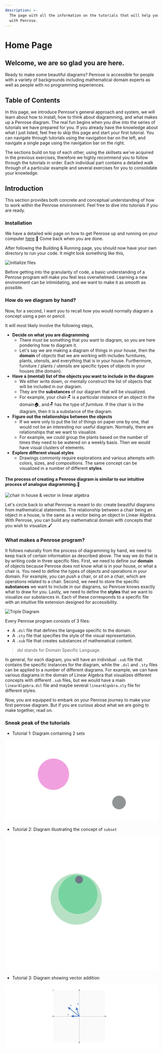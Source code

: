 ```yaml
---
description: >-
  The page with all the information on the tutorials that will help you diagram
  with Penrose.
---
```


# Home Page

## Welcome, we are so glad you are here.

Ready to make some beautiful diagrams? Penrose is accessible for people with a variety of backgrounds including mathematical domain experts as well as people with no programming experiences.

## Table of Contents

In this page, we introduce Penrose's general approach and system, we will learn about how to install, how to think about diagramming, and what makes up a Penrose diagram.  The real fun begins when you dive into the series of tutorials we have prepared for you. If you already have the knowledge about what I just listed, feel free to skip this page and start your first tutorial. You can navigate through tutorials using the navigation bar on the left, and navigate  a single page using the navigation bar on the right. 

The sections build on top of each other, using the skillsets we've acquired in the previous exercises, therefore we highly recommend you to follow through the tutorials in order. Each individual part contains a detailed walk through of a particular example and several exercises for you to consolidate your knowledge.

## Introduction

This section provides both concrete and conceptual understanding of how to work within the Penrose environment. Feel free to dive into tutorials if you are ready.

### Installation

We have a detailed wiki page on how to get Penrose up and running on your computer [here](https://github.com/penrose/penrose/wiki/Building-and-running).🥳 Come back when you are done.

After following the Building & Running page, you should now have your own directory to run your code. It might look something like this,

![initialize files](https://github.com/penrose/penrose/raw/docs-edit/assets/tutorial/intro/initializa_file.png)

Before getting into the granularity of code, a basic understanding of a Penrose program will make you feel less overwhelmed. Learning a new environment can be intimidating, and we want to make it as smooth as possible.

### How do we diagram by hand?

Now, for a second, I want you to recall how you would normally diagram a concept using a pen or pencil.

It will most likely involve the following steps,

* **Decide on what you are diagramming**
  * There must be something that you want to diagram, so you are here pondering how to diagram it.
  * Let's say we are making a diagram of things in your house, then the **domain** of objects that we are working with includes furnitures, plants, utensils, and everything that is in your house. Furthermore, furniture / plants / utensils are specific types of objects in your houses \(the domain\).
* **Have a \(mental\) list of the objects you want to include in the diagram**
  * We either write down, or mentally construct the list of objects that will be included in our diagram.
  * They are the **substances** of our diagram that will be visualized.
  * For example, your chair🪑 is a particular instance of an object in the domain🏠, and🪑 has the type of _furniture_. If the chair is in the diagram, then it is a substance of the diagram.
* **Figure out the relationships between the objects**
  * If we were only to put the list of things on paper one by one, that would not be an interesting nor useful diagram. Normally, there are relationships that we want to visualize.
  * For example, we could group the plants based on the number of times they need to be watered on a weekly basis. Then we would have visual clusters of elements.
* **Explore different visual styles**
  * Drawings commonly require explorations and various attempts with colors, sizes, and compositions. The same concept can be visualized in a number of different **styles**.

#### The process of creating a Penrose diagram is similar to our intuitive process of analogue diagramming.🎉

![chair in house &amp; vector in linear algebra](https://github.com/penrose/penrose/raw/docs-edit/assets/tutorial/intro/chair-vector.jpg)

Let's circle back to what Penrose is meant to do: create beautiful diagrams from mathematical statements. The relationship between a chair being an object in a house, is the same as a vector being an object in Linear Algebra. With Penrose, you can build any mathematical domain with concepts that you wish to visualize.🖌️

### What makes a Penrose program?

It follows naturally from the process of diagramming by hand, we need to keep track of certain information as described above. The way we do that is by writing code in three specific files. First, we need to define our **domain** of objects because Penrose does not know what is in your house, or what a chair is. You need to define the types of objects and operations in your domain. For example, you can _push_ a chair, or _sit_ on a chair, which are operations related to a chair. Second, we need to store the specific **substances** we want to include in our diagrams, so Penrose knows exactly what to draw for you. Lastly, we need to define the **styles** that we want to visualize our substances in. Each of these corresponds to a specific file with an intuitive file extension designed for accessibility.

![Triple Diagram](https://github.com/penrose/penrose/raw/docs-edit/assets/tutorial/intro/triple_helvetica.png)

Every Penrose program consists of 3 files:

* A `.dsl` file that defines the language specific to the domain.
* A `.sty` file that specifies the style of the visual representation.
* A `.sub` file that creates substances of mathematical content.

> dsl stands for Domain Specific Language.

In general, for each diagram, you will have an individual `.sub` file that contains the specific instances for the diagram, while the `.dsl` and `.sty` files can be applied to a number of different diagrams. For example, we can have various diagrams in the domain of Linear Algebra that visualizes different concepts with different `.sub` files, but we would have a main `linearAlgebra.dsl` file and maybe several `linearAlgebra.sty` file for different styles.

Now, you are equipped to embark on your Penrose journey to make your first penrose diagram. But if you are curious about what we are going to make together, read on.

### Sneak peak of the tutorials

* Tutorial 1: Diagram containing 2 sets

![](.gitbook/assets/2sets_nolabel.png)

* Tutorial 2: Diagram illustrating the concept of `subset`

![](.gitbook/assets/goal.svg)

* Tutorial 3: Diagram showing vector addition

![](.gitbook/assets/addtion_wg.png)

